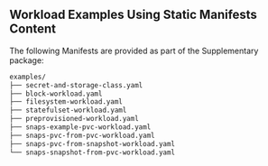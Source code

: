 <div style="page-break-after: always;"></div>

## Workload Examples Using Static Manifests Content

The following Manifests are provided as part of the Supplementary package:

```bash
examples/
├── secret-and-storage-class.yaml
├── block-workload.yaml
├── filesystem-workload.yaml
├── statefulset-workload.yaml
├── preprovisioned-workload.yaml
├── snaps-example-pvc-workload.yaml
├── snaps-pvc-from-pvc-workload.yaml
├── snaps-pvc-from-snapshot-workload.yaml
└── snaps-snapshot-from-pvc-workload.yaml
```

